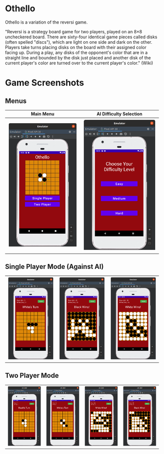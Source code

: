 # Othello

Othello is a variation of the reversi game.

"Reversi is a strategy board game for two players, played on an 8×8 uncheckered board. There are sixty-four identical game pieces called disks (often spelled "discs"), which are light on one side and dark on the other. Players take turns placing disks on the board with their assigned color facing up. During a play, any disks of the opponent's color that are in a straight line and bounded by the disk just placed and another disk of the current player's color are turned over to the current player's color." (Wiki)

# Game Screenshots
## Menus
| Main Menu                                    |  AI Difficulty Selection                  |
|:--------------------------------------------:|:-----------------------------------------:|
|![Main Menu](./App%20Screenshots/MainMenu.png)|![AI Menu](./App%20Screenshots/AIMenu.png) |

## Single Player Mode (Against AI)
|                                                    |                                                     |                                                    |
|:--------------------------------------------------:|:---------------------------------------------------:|:--------------------------------------------------:|
|![Single Player 1](./App%20Screenshots/1Player1.png)|![Single Player 2](./App%20Screenshots/1Player2.png) |![Single Player 3](./App%20Screenshots/1Player3.png)|

## Two Player Mode
|                                                 |                                                 |                                                 |                                                 |
|:-----------------------------------------------:|:-----------------------------------------------:|:-----------------------------------------------:|:-----------------------------------------------:|
|![Two Player 0](./App%20Screenshots/2Player0.png)|![Two Player 1](./App%20Screenshots/2Player1.png)|![Two Player 2](./App%20Screenshots/2Player2.png)|![Two Player 3](./App%20Screenshots/2Player3.png)|